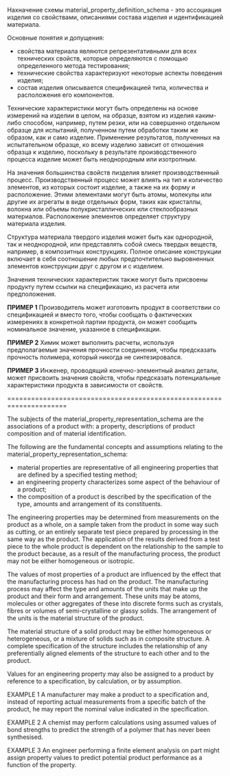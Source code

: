 Нахначение схемы material_property_definition_schema  - это ассоциация изделия со свойствами, описаниями состава изделия и идентификацией материала.

Основные понятия и допущения:

- свойства материала являются репрезентативными для всех технических свойств, которые определяются с помощью определенного метода тестирования;
- технические свойства характеризуют некоторые аспекты поведения изделия;
- состав изделия описывается спецификацией типа, количества и расположения его компонентов.

Технические характеристики могут быть определены на основе измерений на изделии в целом, на образце, взятом из изделия каким-либо способом, например, путем резки, или на совершенно отдельном образце для испытаний, полученном путем обработки таким же образом, как и само изделие. Применение результатов, полученных на испытательном образце, ко всему изделию зависит от отношения образца к изделию, поскольку в результате производственного процесса изделие может быть неоднородным или изотропным.

На значения большинства свойств пизделия влияет производственный процесс. Производственный процесс может влиять на тип и количество элементов, из которых состоит изделие, а также на их форму и расположение. Этими элементами могут быть атомы, молекулы или другие их агрегаты в виде отдельных форм, таких как кристаллы, волокна или объемы полукристаллических или стеклообразных материалов. Расположение элементов определяет структуру материала изделия.

Структура материала твердого изделия может быть как однородной, так и неоднородной, или представлять собой смесь твердых веществ, например, в композитных конструкциях. Полное описание конструкции включает в себя соотношение любых предпочтительно выровненных элементов конструкции друг с другом и с изделием.

Значения технических характеристик также могут быть присвоены продукту путем ссылки на спецификацию, из расчета или предположения.

**ПРИМЕР 1** Производитель может изготовить продукт в соответствии со спецификацией и вместо того, чтобы сообщать о фактических измерениях в конкретной партии продукта, он может сообщить номинальное значение, указанное в спецификации.

**ПРИМЕР 2** Химик может выполнить расчеты, используя предполагаемые значения прочности соединения, чтобы предсказать прочность полимера, который никогда не синтезировался.

**ПРИМЕР 3** Инженер, проводящий конечно-элементный анализ детали, может присвоить значения свойств, чтобы предсказать потенциальные характеристики продукта в зависимости от свойств.

=====================================================================

The subjects of the material_property_representation_schema are the associations of a product with: a property, descriptions of product composition and of material identification.

The following are the fundamental concepts and assumptions relating to the material_property_representation_schema:

- material properties are representative of all engineering properties that are defined by a specified testing method;
- an engineering property characterizes some aspect of the behaviour of a product;
- the composition of a product is described by the specification of the type, amounts and arrangement of its constituents.

The engineering properties may be determined from measurements on the product as a whole, on a sample taken from the product in some way such as cutting, or an entirely separate test piece prepared by processing in the same way as the product. The application of the results derived from a test piece to the whole product is dependent on the relationship to the sample to the product because, as a result of the manufacturing process, the product may not be either homogeneous or isotropic.

The values of most properties of a product are influenced by the effect that the manufacturing process has had on the product. The manufacturing process may affect the type and amounts of the units that make up the product and their form and arrangement. These units may be atoms, molecules or other aggregates of these into discrete forms such as crystals, fibres or volumes of semi-crystalline or glassy solids. The arrangement of the units is the material structure of the product.

The material structure of a solid product may be either homogeneous or heterogeneous, or a mixture of solids such as in composite structure. A complete specification of the structure includes the relationship of any preferentially aligned elements of the structure to each other and to the product.

Values for an engineering property may also be assigned to a product by reference to a specification, by calculation, or by assumption.

EXAMPLE 1   A manufacturer may make a product to a specification and, instead of reporting actual measurements from a specific batch of the product, he may report the nominal value indicated in the specification.

EXAMPLE 2   A chemist may perform calculations using assumed values of bond strengths to predict the strength of a polymer that has never been synthesised.

EXAMPLE 3   An engineer performing a finite element analysis on part might assign property values to predict potential product performance as a function of the property.